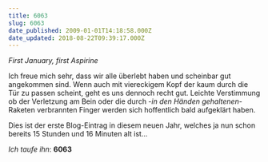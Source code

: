 ```yaml
---
title: 6063
slug: 6063
date_published: 2009-01-01T14:18:58.000Z
date_updated: 2018-08-22T09:39:17.000Z
---
```


*First January, first Aspirine*

Ich freue mich sehr, dass wir alle überlebt haben und scheinbar gut angekommen sind. Wenn auch mit viereckigem Kopf der kaum durch die Tür zu passen scheint, geht es uns dennoch recht gut. Leichte Verstimmung ob der Verletzung am Bein oder die durch -*in den Händen gehaltenen*- Raketen verbrannten Finger werden sich hoffentlich bald aufgeklärt haben.

Dies ist der erste Blog-Eintrag in diesem neuen Jahr, welches ja nun schon bereits 15 Stunden und 16 Minuten alt ist... 

*Ich taufe ihn*: **6063**

